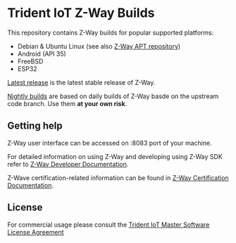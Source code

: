 # Trident IoT Z-Way Builds

This repository contains Z-Way builds for popular supported platforms:
- Debian & Ubuntu Linux (see also [Z-Way APT repository](https://tridentiot.github.io/apt-repository/))
- Android (API 35)
- FreeBSD
- ESP32

[Latest release](https://github.com/tridentiot/z-way-builds/releases/latest) is the latest stable release of Z-Way.

[Nightly builds](https://github.com/tridentiot/z-way-builds/releases/tag/nighly) are based on daily builds of Z-Way basde on the upstream code branch. Use them **at your own risk**.

## Getting help

Z-Way user interface can be accessed on :8083 port of your machine.

For detailed information on using Z-Way and developing using Z-Way SDK refer to [Z-Way Developer Documentation](https://tridentiot.github.io/z-way-developer-documentation/).

Z-Wave certification-related information can be found in [Z-Way Certification Documentation](https://tridentiot.github.io/z-way-certification-manual/).

## License

For commercial usage please consult the [Trident IoT Master Software License Agreement](?tab=License-1-ov-file)
